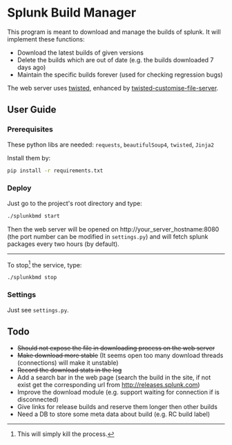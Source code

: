 # Splunk Build Manager

This program is meant to download and manage the builds of splunk. It will implement these functions:

- Download the latest builds of given versions
- Delete the builds which are out of date (e.g. the builds downloaded 7 days ago)
- Maintain the specific builds forever (used for checking regression bugs)

The web server uses [twisted](https://twistedmatrix.com), enhanced by [twisted-customise-file-server](https://github.com/cuyu/twisted-customise-file-server).

## User Guide

### Prerequisites

These python libs are needed:  `requests`, `beautifulSoup4`, `twisted`, `Jinja2`

Install them by:

```bash
pip install -r requirements.txt 
```

### Deploy

Just go to the project's root directory and type:

```bash
./splunkbmd start
```

Then the web server will be opened on http://your_server_hostname:8080 (the port number can be modified in `settings.py`) and will fetch splunk packages every two hours (by default).

---

To stop[^1] the service, type:

```shell
./splunkbmd stop
```

[^1]: This will simply kill the process.

### Settings

Just see `settings.py`.

## Todo

- ~~Should not expose the file in downloading process on the web server~~
- ~~Make download more stable~~ (It seems open too many download threads (connections) will make it unstable)
- ~~Record the download stats in the log~~
- Add a search bar in the web page (search the build in the site, if not exist get the corresponding url from http://releases.splunk.com)
- Improve the download module (e.g. support waiting for connection if is disconnected)
- Give links for release builds and reserve them longer then other builds
- Need a DB to store some meta data about build (e.g. RC build label)